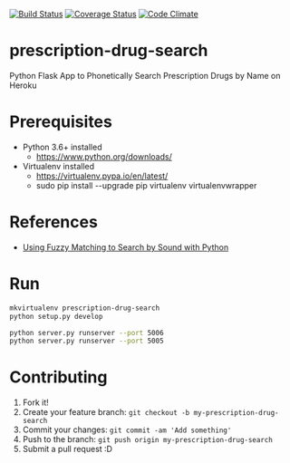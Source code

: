 [![Build Status](https://travis-ci.org/DEV3L/prescription-drug-search.svg?branch=master)](https://travis-ci.org/DEV3L/prescription-drug-search)
[![Coverage Status](https://coveralls.io/repos/github/DEV3L/prescription-drug-search/badge.svg?branch=master)](https://coveralls.io/github/DEV3L/prescription-drug-search?branch=master)
[![Code Climate](https://codeclimate.com/github/DEV3L/prescription-drug-search/badges/gpa.svg)](https://codeclimate.com/github/DEV3L/prescription-drug-search)


# prescription-drug-search
Python Flask App to Phonetically Search Prescription Drugs by Name on Heroku


# Prerequisites
* Python 3.6+ installed
    * <https://www.python.org/downloads/>
* Virtualenv installed
    * <https://virtualenv.pypa.io/en/latest/>
    * sudo pip install --upgrade pip virtualenv virtualenvwrapper


# References
* [Using Fuzzy Matching to Search by Sound with Python](http://www.informit.com/articles/article.aspx?p=1848528)


# Run

```bash
mkvirtualenv prescription-drug-search
python setup.py develop

python server.py runserver --port 5006
python server.py runserver --port 5005
```


# Contributing

1. Fork it!
2. Create your feature branch: `git checkout -b my-prescription-drug-search`
3. Commit your changes: `git commit -am 'Add something'`
4. Push to the branch: `git push origin my-prescription-drug-search`
5. Submit a pull request :D
